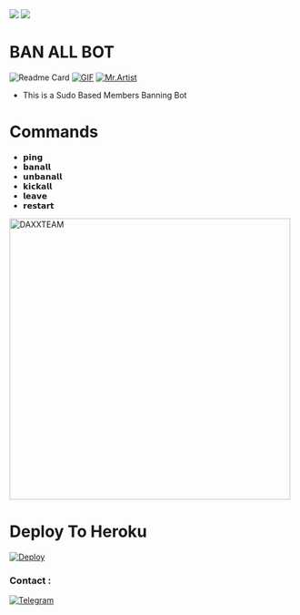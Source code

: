 <img src="https://user-images.githubusercontent.com/73097560/115834477-dbab4500-a447-11eb-908a-139a6edaec5c.gif">
<img src="https://user-images.githubusercontent.com/73097560/115834477-dbab4500-a447-11eb-908a-139a6edaec5c.gif">

# BAN ALL BOT


![Readme Card](https://github-readme-stats.vercel.app/api/pin/?username=wwwlbs22&repo=ALL_BAN-&theme=flag-india)
[![GIF](https://github.com/wwwlbs22/ALL_BAN-/blob/main/wwwlbs22.gif)](https://github.com/wwwlbs22)
   [![Mr.Artist](https://github-stats-alpha.vercel.app/api?username=wwwlbs22 "ALL_BAN-")](https://github-stats-alpha.vercel.app/api?username=DAXXTEAM "MRDAXX")
                  



- This is a Sudo Based Members Banning Bot
 
# Commands
- 𝗽𝗶𝗻𝗴
- 𝗯𝗮𝗻𝗮𝗹𝗹
- 𝘂𝗻𝗯𝗮𝗻𝗮𝗹𝗹
- 𝗸𝗶𝗰𝗸𝗮𝗹𝗹
- 𝗹𝗲𝗮𝘃𝗲
- 𝗿𝗲𝘀𝘁𝗮𝗿𝘁


<p><img width="494" align="center" src="https://github-readme-stats.vercel.app/api/top-langs?username=wwwlbs22&show_icons=true&locale=en&layout=compact" alt="DAXXTEAM" /></p>


# Deploy To Heroku 
[![Deploy](https://www.herokucdn.com/deploy/button.svg)](https://dashboard.heroku.com/new?template=https://github.com/wwwlbs22/ALL_BAN-)

### Contact :
<a href="https://t.me/ARTIST_i_NETWORK"><img title="Telegram" src="https://img.shields.io/badge/Telegram-%23000000.svg?&style=for-the-badge&logo=telegram&logoColor=61DAFB"></a>
